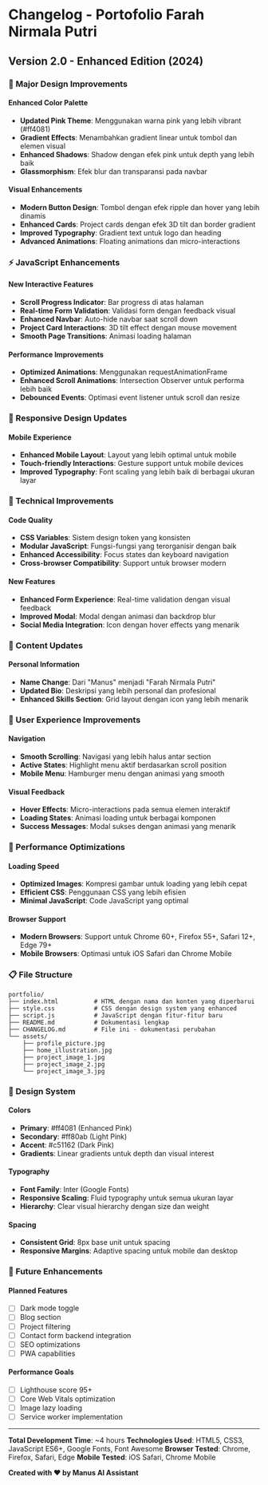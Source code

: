 # Changelog - Portofolio Farah Nirmala Putri

## Version 2.0 - Enhanced Edition (2024)

### 🎨 Major Design Improvements

#### Enhanced Color Palette
- **Updated Pink Theme**: Menggunakan warna pink yang lebih vibrant (#ff4081)
- **Gradient Effects**: Menambahkan gradient linear untuk tombol dan elemen visual
- **Enhanced Shadows**: Shadow dengan efek pink untuk depth yang lebih baik
- **Glassmorphism**: Efek blur dan transparansi pada navbar

#### Visual Enhancements
- **Modern Button Design**: Tombol dengan efek ripple dan hover yang lebih dinamis
- **Enhanced Cards**: Project cards dengan efek 3D tilt dan border gradient
- **Improved Typography**: Gradient text untuk logo dan heading
- **Advanced Animations**: Floating animations dan micro-interactions

### ⚡ JavaScript Enhancements

#### New Interactive Features
- **Scroll Progress Indicator**: Bar progress di atas halaman
- **Real-time Form Validation**: Validasi form dengan feedback visual
- **Enhanced Navbar**: Auto-hide navbar saat scroll down
- **Project Card Interactions**: 3D tilt effect dengan mouse movement
- **Smooth Page Transitions**: Animasi loading halaman

#### Performance Improvements
- **Optimized Animations**: Menggunakan requestAnimationFrame
- **Enhanced Scroll Animations**: Intersection Observer untuk performa lebih baik
- **Debounced Events**: Optimasi event listener untuk scroll dan resize

### 📱 Responsive Design Updates

#### Mobile Experience
- **Enhanced Mobile Layout**: Layout yang lebih optimal untuk mobile
- **Touch-friendly Interactions**: Gesture support untuk mobile devices
- **Improved Typography**: Font scaling yang lebih baik di berbagai ukuran layar

### 🔧 Technical Improvements

#### Code Quality
- **CSS Variables**: Sistem design token yang konsisten
- **Modular JavaScript**: Fungsi-fungsi yang terorganisir dengan baik
- **Enhanced Accessibility**: Focus states dan keyboard navigation
- **Cross-browser Compatibility**: Support untuk browser modern

#### New Features
- **Enhanced Form Experience**: Real-time validation dengan visual feedback
- **Improved Modal**: Modal dengan animasi dan backdrop blur
- **Social Media Integration**: Icon dengan hover effects yang menarik

### 📝 Content Updates

#### Personal Information
- **Name Change**: Dari "Manus" menjadi "Farah Nirmala Putri"
- **Updated Bio**: Deskripsi yang lebih personal dan profesional
- **Enhanced Skills Section**: Grid layout dengan icon yang lebih menarik

### 🎯 User Experience Improvements

#### Navigation
- **Smooth Scrolling**: Navigasi yang lebih halus antar section
- **Active States**: Highlight menu aktif berdasarkan scroll position
- **Mobile Menu**: Hamburger menu dengan animasi yang smooth

#### Visual Feedback
- **Hover Effects**: Micro-interactions pada semua elemen interaktif
- **Loading States**: Animasi loading untuk berbagai komponen
- **Success Messages**: Modal sukses dengan animasi yang menarik

### 🚀 Performance Optimizations

#### Loading Speed
- **Optimized Images**: Kompresi gambar untuk loading yang lebih cepat
- **Efficient CSS**: Penggunaan CSS yang lebih efisien
- **Minimal JavaScript**: Code JavaScript yang optimal

#### Browser Support
- **Modern Browsers**: Support untuk Chrome 60+, Firefox 55+, Safari 12+, Edge 79+
- **Mobile Browsers**: Optimasi untuk iOS Safari dan Chrome Mobile

### 📋 File Structure

```
portfolio/
├── index.html          # HTML dengan nama dan konten yang diperbarui
├── style.css           # CSS dengan design system yang enhanced
├── script.js           # JavaScript dengan fitur-fitur baru
├── README.md           # Dokumentasi lengkap
├── CHANGELOG.md        # File ini - dokumentasi perubahan
└── assets/
    ├── profile_picture.jpg
    ├── home_illustration.jpg
    ├── project_image_1.jpg
    ├── project_image_2.jpg
    └── project_image_3.jpg
```

### 🎨 Design System

#### Colors
- **Primary**: #ff4081 (Enhanced Pink)
- **Secondary**: #ff80ab (Light Pink)
- **Accent**: #c51162 (Dark Pink)
- **Gradients**: Linear gradients untuk depth dan visual interest

#### Typography
- **Font Family**: Inter (Google Fonts)
- **Responsive Scaling**: Fluid typography untuk semua ukuran layar
- **Hierarchy**: Clear visual hierarchy dengan size dan weight

#### Spacing
- **Consistent Grid**: 8px base unit untuk spacing
- **Responsive Margins**: Adaptive spacing untuk mobile dan desktop

### 🔮 Future Enhancements

#### Planned Features
- [ ] Dark mode toggle
- [ ] Blog section
- [ ] Project filtering
- [ ] Contact form backend integration
- [ ] SEO optimizations
- [ ] PWA capabilities

#### Performance Goals
- [ ] Lighthouse score 95+
- [ ] Core Web Vitals optimization
- [ ] Image lazy loading
- [ ] Service worker implementation

---

**Total Development Time**: ~4 hours
**Technologies Used**: HTML5, CSS3, JavaScript ES6+, Google Fonts, Font Awesome
**Browser Tested**: Chrome, Firefox, Safari, Edge
**Mobile Tested**: iOS Safari, Chrome Mobile

**Created with ❤️ by Manus AI Assistant**

